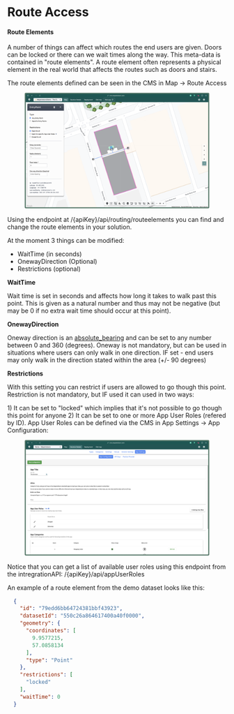 # Route Access

#### Route Elements[​](https://docs.mapsindoors.com/api-route-access#route-elements) <a href="#route-elements" id="route-elements"></a>

A number of things can affect which routes the end users are given. Doors can be locked or there can we wait times along the way. This meta-data is contained in "route elements". A route element often represents a physical element in the real world that affects the routes such as doors and stairs.

The route elements defined can be seen in the CMS in Map -> Route Access

<figure><img src="../../.gitbook/assets/CleanShot 2023-08-31 at 08.31.59@2x.png" alt=""><figcaption></figcaption></figure>

Using the endpoint at /{apiKey}/api/routing/routeelements you can find and change the route elements in your solution.

At the moment 3 things can be modified:

* WaitTime (in seconds)
* OnewayDirection (Optional)
* Restrictions (optional)

**WaitTime**[**​**](https://docs.mapsindoors.com/api-route-access#waittime)

Wait time is set in seconds and affects how long it takes to walk past this point. This is given as a natural number and thus may not be negative (but may be 0 if no extra wait time should occur at this point).

**OnewayDirection**[**​**](https://docs.mapsindoors.com/api-route-access#onewaydirection)

Oneway direction is an [absolute\_bearing](https://en.wikipedia.org/wiki/Absolute\_bearing) and can be set to any number between 0 and 360 (degrees). Oneway is not mandatory, but can be used in situations where users can only walk in one direction. IF set - end users may only walk in the direction stated within the area (+/- 90 degrees)

**Restrictions**[**​**](https://docs.mapsindoors.com/api-route-access#restrictions)

With this setting you can restrict if users are allowed to go though this point. Restriction is not mandatory, but IF used it can used in two ways:

1\) It can be set to "locked" which implies that it's not possible to go though this point for anyone 2) It can be set to one or more App User Roles (refered by ID). App User Roles can be defined via the CMS in App Settings -> App Configuration:

<figure><img src="../../.gitbook/assets/CleanShot 2023-08-31 at 08.23.41@2x (1).png" alt=""><figcaption></figcaption></figure>

Notice that you can get a list of available user roles using this endpoint from the intregrationAPI: /{apiKey}/api/appUserRoles

An example of a route element from the demo dataset looks like this:

```json
  {
    "id": "79edd6bb64724381bbf43923",
    "datasetId": "550c26a864617400a40f0000",
    "geometry": {
      "coordinates": [
        9.9577215,
        57.0858134
      ],
      "type": "Point"
    },
    "restrictions": [
      "locked"
    ],
    "waitTime": 0
  }
```
